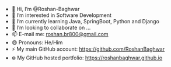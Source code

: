 - 👋 Hi, I’m @Roshan-Baghwar
- 👀 I’m interested in Software Development
- 🌱 I’m currently learning Java, SpringBoot, Python and Django
- 💞️ I’m looking to collaborate on ...
- 📫 E-mail me: roshan.br800@gmail.com
- 😄 Pronouns: He/Him
- ⚡ My main GitHub account: https://github.com/RoshanBaghwar
- ❄️ My GitHub hosted portfolio: https://roshanbaghwar.github.io

<!---
Roshan-Baghwar/Roshan-Baghwar is a ✨ special ✨ repository because its `README.md` (this file) appears on your GitHub profile.
You can click the Preview link to take a look at your changes.
--->
